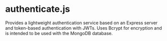 # authenticate.js
Provides a lightweight authentication service based on an Express server and token-based authentication with JWTs. Uses Bcrypt for encryption and is intended to be used with the MongoDB database.